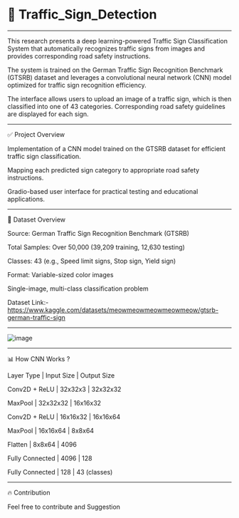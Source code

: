 # 🚦 Traffic_Sign_Detection
__________________
This research presents a deep learning-powered Traffic Sign Classification System that automatically recognizes traffic signs from images and provides corresponding road safety instructions. 

The system is trained on the German Traffic Sign Recognition Benchmark (GTSRB) dataset and leverages a convolutional neural network (CNN) model optimized for traffic sign recognition efficiency. 

The interface allows users to upload an image of a traffic sign, which is then classified into one of 43 categories. Corresponding road safety guidelines are displayed for each sign.

__________________
✅ Project Overview

Implementation of a CNN model trained on the GTSRB dataset for efficient traffic sign classification.

Mapping each predicted sign category to appropriate road safety instructions.

Gradio-based user interface for practical testing and educational applications.
____________________________
🚀 Dataset Overview

Source: German Traffic Sign Recognition Benchmark (GTSRB)

Total Samples: Over 50,000 (39,209 training, 12,630 testing)

Classes: 43 (e.g., Speed limit signs, Stop sign, Yield sign)

Format: Variable-sized color images

Single-image, multi-class classification problem

Dataset Link:- https://www.kaggle.com/datasets/meowmeowmeowmeowmeow/gtsrb-german-traffic-sign
________________
![image](https://github.com/user-attachments/assets/56c8e396-04e8-4b7f-af5c-eb071fdeffa6)
_____________
📊 How CNN Works ?

Layer Type | Input Size | Output Size

Conv2D + ReLU | 32x32x3 | 32x32x32

MaxPool | 32x32x32 | 16x16x32

Conv2D + ReLU | 16x16x32 | 16x16x64

MaxPool | 16x16x64 | 8x8x64

Flatten | 8x8x64 | 4096

Fully Connected | 4096 | 128

Fully Connected | 128 | 43 (classes)
________
🔥 Contribution 

Feel free to contribute and Suggestion 
